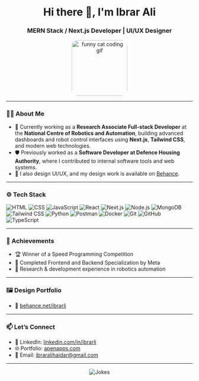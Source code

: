 <h1 align="center">Hi there 👋, I'm Ibrar Ali</h1>
<h3 align="center">MERN Stack / Next.js Developer | UI/UX Designer</h3>

<p align="center">
  <img src="https://media.giphy.com/media/bcKmIWkUMCjVm/giphy.gif" width="150" alt="funny cat coding gif" style="border-radius: 15px;" />
</p>

---

### 👨‍💻 About Me

- 💼 Currently working as a **Research Associate Full-stack Developer** at the **National Centre of Robotics and Automation**, building advanced dashboards and robot control interfaces using **Next.js**, **Tailwind CSS**, and modern web technologies.
- 🛡️ Previously worked as a **Software Developer at Defence Housing Authority**, where I contributed to internal software tools and web systems.
- 🎨 I also design UI/UX, and my design work is available on [Behance](https://behance.net/ibrarli).

---

### ⚙️ Tech Stack

![HTML](https://img.shields.io/badge/-HTML5-E34F26?style=flat&logo=html5&logoColor=white)
![CSS](https://img.shields.io/badge/-CSS3-1572B6?style=flat&logo=css3)
![JavaScript](https://img.shields.io/badge/-JavaScript-F7DF1E?style=flat&logo=javascript&logoColor=black)
![React](https://img.shields.io/badge/-React-61DAFB?style=flat&logo=react&logoColor=black)
![Next.js](https://img.shields.io/badge/-Next.js-000000?style=flat&logo=next.js&logoColor=white)
![Node.js](https://img.shields.io/badge/-Node.js-339933?style=flat&logo=node.js&logoColor=white)
![MongoDB](https://img.shields.io/badge/-MongoDB-47A248?style=flat&logo=mongodb&logoColor=white)
![Tailwind CSS](https://img.shields.io/badge/-Tailwind_CSS-38B2AC?style=flat&logo=tailwind-css&logoColor=white)
![Python](https://img.shields.io/badge/-Python-3776AB?style=flat&logo=python&logoColor=white)
![Postman](https://img.shields.io/badge/-Postman-FF6C37?style=flat&logo=postman&logoColor=white)
![Docker](https://img.shields.io/badge/-Docker-2496ED?style=flat&logo=docker&logoColor=white)
![Git](https://img.shields.io/badge/-Git-F05032?style=flat&logo=git&logoColor=white)
![GitHub](https://img.shields.io/badge/-GitHub-181717?style=flat&logo=github&logoColor=white)
![TypeScript](https://img.shields.io/badge/-TypeScript-181717?style=flat&logo=typescript&logoColor=white)


---

### 🏅 Achievements

- 🏆 Winner of a Speed Programming Competition  
- 📜 Completed Frontend and Backend Specialization by Meta
- 🔬 Research & development experience in robotics automation
  
---

### 🖼️ Design Portfolio

- 🎨 [behance.net/ibrarli](https://behance.net/ibrarli)

---

### 📫 Let’s Connect

- 💬 LinkedIn: [linkedin.com/in/ibrarli](https://linkedin.com/in/ibrarli)
- 🌐 Portfolio: [apenapps.com](https://apenapps.com)
- 📧 Email: [ibraralihaidar@gmail.com](mailto:ibraralihaidar@gmail.com)

---

<p align="center">
  <img src="https://readme-jokes.vercel.app/api" alt="Jokes" />
</p>
